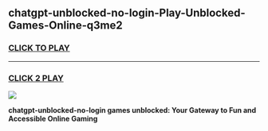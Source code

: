 
## chatgpt-unblocked-no-login-Play-Unblocked-Games-Online-q3me2
<h3>
<a href="https://premium76.site?title=chatgpt-unblocked-no-login&ref=25A">CLICK TO PLAY</a></h3>
<hr>

<h3>
<a href="https://premium76.site?title=chatgpt-unblocked-no-login&ref=25A">CLICK 2 PLAY</a>
  
</h3>

<a href="https://premium76.site?title=chatgpt-unblocked-no-login&ref=25A"><img src="https://clearcache.store/games.png"></a>


**chatgpt-unblocked-no-login games unblocked: Your Gateway to Fun and Accessible Online Gaming**

